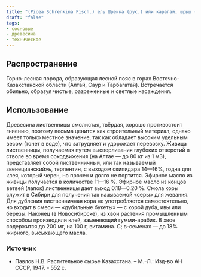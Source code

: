 ```yaml
---
title: "(Picea Schrenkina Fisch.) ель Шренка (рус.) или карагай, шрыш (каз.)"
draft: "false"
tags:
- сосновые
- древесина
- техническое
--- 
```

## Распространение
Горно-лесная порода, образующая лесной пояс в горах Восточно-Казахстанской области (Алтай, Саур и Тарбагатай). Встречается обильно, образуя чистые, разреженные и светлые насаждения. 
## Использование
Древесина лиственницы смолистая, твёрдая, хорошо противостоит гниению, поэтому весьма ценится как строительный материал, однако имеет только местное значение, так как обладает высоким удельным весом (тонет в воде), что затрудняет и удорожает перевозку. Живица лиственницы, получаемая путем высверливания глубоких отверстий в стволе во время сокодвижения (на Алтае — до 80 кг из 1 м3), представляет собой лиственничный, или так называемый звенецианский»ь, терпентин, с выходом скипидара 14—16%, годна для клея, который черен, но прочен и долго не портится. Эфирное масло из живицы получается в количестве 11—16 %. Эфирное масло из концов ветвей (лапок) лиственницы дает выход 0.18—0.20 %. Смола коры служит в Сибири для получения так называемой «серы» для жевания. Для дубления лиственничная кора не употребляется самостоятельно, но входит в смеси — «дубильные букеты» — с корой дуба, ивы или березы. Наконец (в Новосибирске), из хвои растения промышленным способом производили клей, заменяющий гумми-арабик. В хвое содержится до 200 мг, на 100 г, витамина. С; в-семенах — до 18% жирного, высыхающего масла. 
### Источник
* Павлов Н.В. Растительное сырье Казахстана. – М.-Л.: Изд-во АН СССР, 1947. - 552 с.